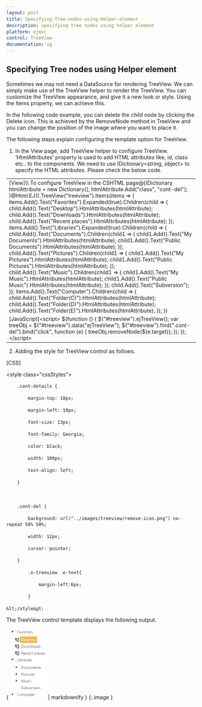 ```yaml
---
layout: post
title: Specifying-Tree-nodes-using-Helper-element
description: specifying tree nodes using helper element
platform: ejmvc
control: TreeView
documentation: ug
---
```


## Specifying Tree nodes using Helper element

Sometimes we may not need a DataSource for rendering TreeView. We can simply make use of the TreeView helper to render the TreeView. You can customize the TreeView appearance, and give it a new look or style. Using the Items property, we can achieve this.

In the following code example, you can delete the child node by clicking the Delete icon. This is achieved by the RemoveNode method in TreeView and you can change the position of the image where you want to place it.

The following steps explain configuring the template option for TreeView.

1. In the View page, add TreeView helper to configure TreeView. ‘HtmlAttributes’ property is used to add HTML attributes like, id, class etc.. to the components. We need to use IDictionary<string, object> to specify the HTML attributes. Please check the below code.





<table>
<tr>
<td>
[View]\\ To configure TreeView in the CSHTML page@{IDictionary<string, object> htmlAttribute = new Dictionary<string, object>();  htmlAttribute.Add("class", "cont-del");  }@Html.EJ().TreeView("treeview").Items(items =>                {                    items.Add().Text("Favorites").Expanded(true).Children(child =>                    {                        child.Add().Text("Desktop").HtmlAttributes(htmlAttribute);                        child.Add().Text("Downloads").HtmlAttributes(htmlAttribute);                        child.Add().Text("Recent places").HtmlAttributes(htmlAttribute);                    });                    items.Add().Text("Libraries").Expanded(true).Children(child =>                   {                       child.Add().Text("Documents").Children(child1 =>                            {                                child1.Add().Text("My Documents").HtmlAttributes(htmlAttribute);                                child1.Add().Text("Public Documents").HtmlAttributes(htmlAttribute);                            });                       child.Add().Text("Pictures").Children(child1 =>                        {                            child1.Add().Text("My Pictures").HtmlAttributes(htmlAttribute);                            child1.Add().Text("Public Pictures").HtmlAttributes(htmlAttribute);                        });                       child.Add().Text("Music").Children(child1 =>                       {                           child1.Add().Text("My Music").HtmlAttributes(htmlAttribute);                           child1.Add().Text("Public Music").HtmlAttributes(htmlAttribute);                       });                       child.Add().Text("Subversion");                   });                    items.Add().Text("Computer").Children(child =>                    {                        child.Add().Text("Folder(C)").HtmlAttributes(htmlAttribute);                        child.Add().Text("Folder(D)").HtmlAttributes(htmlAttribute);                        child.Add().Text("Folder(E)").HtmlAttributes(htmlAttribute);                    });                })</td></tr>
<tr>
<td>
[JavaScript]&lt;script&gt;    $(function () {       $("#treeview").ejTreeView();       var treeObj = $("#treeview").data("ejTreeView");       $("#treeview").find(".cont-del").bind("click", function (e) {                treeObj.removeNode($(e.target));       });    });&lt;/script&gt;</td></tr>
</table>




2. Adding the style for TreeView control as follows.



[CSS]

&lt;style class="cssStyles"&gt;

        .cont-details {

            margin-top: 10px;

            margin-left: 10px;

            font-size: 13px;

            font-family: Georgia;

            color: black;

            width: 100px;

            text-align: left;

        }



        .cont-del {

            background: url("../images/treeview/remove-icon.png") no-repeat 50% 50%;

            width: 12px;

            cursor: pointer;

        }

            .e-treeview .e-text{

                margin-left:6px;

            }

    &lt;/style&gt;





The TreeView control template displays the following output.



{ ![](Specifying-Tree-nodes-using-Helper-element_images/Specifying-Tree-nodes-using-Helper-element_img1.png) | markdownify }
{:.image }




